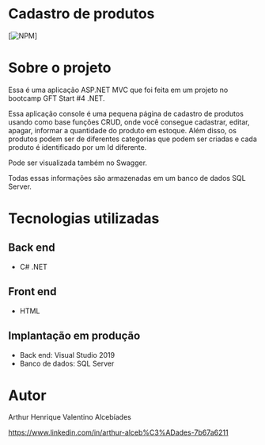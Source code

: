 # Cadastro de produtos
[![NPM](https://img.shields.io/npm/l/react)] 

# Sobre o projeto

Essa é uma aplicação ASP.NET MVC que foi feita em um projeto no bootcamp GFT Start #4 .NET.

Essa aplicação console é uma pequena página de cadastro de produtos usando como base funções CRUD, onde você consegue cadastrar, editar, apagar, informar a quantidade do produto em estoque. Além disso, os produtos podem ser de diferentes categorias que podem ser criadas e cada produto é identificado por um Id diferente.

Pode ser visualizada também no Swagger.

Todas essas informações são armazenadas em um banco de dados SQL Server.


# Tecnologias utilizadas

## Back end
- C# .NET

## Front end
- HTML

## Implantação em produção
- Back end: Visual Studio 2019
- Banco de dados: SQL Server


# Autor

Arthur Henrique Valentino Alcebíades

https://www.linkedin.com/in/arthur-alceb%C3%ADades-7b67a6211
